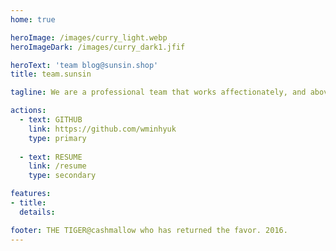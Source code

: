 ```yaml
---
home: true

heroImage: /images/curry_light.webp
heroImageDark: /images/curry_dark1.jfif

heroText: 'team blog@sunsin.shop'
title: team.sunsin

tagline: We are a professional team that works affectionately, and above all, grows with our colleagues.

actions:
  - text: GITHUB
    link: https://github.com/wminhyuk
    type: primary
  
  - text: RESUME
    link: /resume
    type: secondary

features:
- title:
  details:

footer: THE TIGER@cashmallow who has returned the favor. 2016.
---
```

